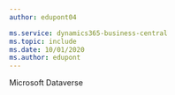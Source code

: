 ```yaml
---
author: edupont04

ms.service: dynamics365-business-central
ms.topic: include
ms.date: 10/01/2020
ms.author: edupont
---
```

Microsoft Dataverse